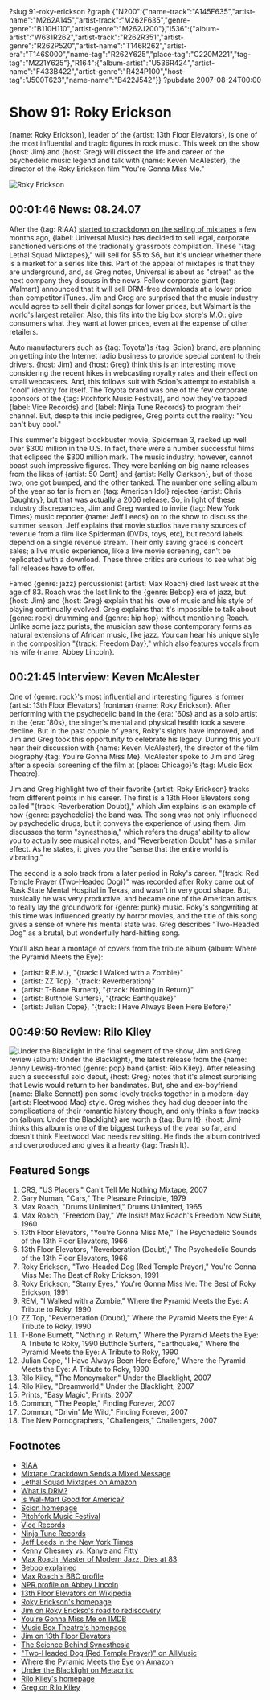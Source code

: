 ?slug 91-roky-erickson
?graph {"N200":{"name-track":"A145F635","artist-name":"M262A145","artist-track":"M262F635","genre-genre":"B110H110","artist-genre":"M262J200"},"I536":{"album-artist":"W631R262","artist-track":"R262R351","artist-genre":"R262P520","artist-name":"T146R262","artist-era":"T146S000","name-tag":"R262Y625","place-tag":"C220M221","tag-tag":"M221Y625"},"R164":{"album-artist":"U536R424","artist-name":"F433B422","artist-genre":"R424P100","host-tag":"J500T623","name-name":"B422J542"}}
?pubdate 2007-08-24T00:00

# Show 91: Roky Erickson
{name: Roky Erickson}, leader of the {artist: 13th Floor Elevators}, is one of the most influential and tragic figures in rock music. This week on the show {host: Jim} and {host: Greg} will dissect the life and career of the psychedelic music legend and talk with {name: Keven McAlester}, the director of the Roky Erickson film "You're Gonna Miss Me."

![Roky Erickson](//static.soundopinions.org/images/2019/rokyerickson-16.jpg)

## 00:01:46 News: 08.24.07
After the {tag: RIAA} [started to crackdown on the selling of mixtapes](/show/61/) a few months ago, {label: Universal Music} has decided to sell legal, corporate sanctioned versions of the tradionally grassroots compilation. These "{tag: Lethal Squad Mixtapes}," will sell for $5 to $6, but it's unclear whether there is a market for a series like this. Part of the appeal of mixtapes is that they are underground, and, as Greg notes, Universal is about as "street" as the next company they discuss in the news. Fellow corporate giant {tag: Walmart} announced that it will sell DRM-free downloads at a lower price than competitor iTunes. Jim and Greg are surprised that the music industry would agree to sell their digital songs for lower prices, but Walmart is the world's largest retailer. Also, this fits into the big box store's M.O.: give consumers what they want at lower prices, even at the expense of other retailers.

Auto manufacturers such as {tag: Toyota'}s {tag: Scion} brand, are planning on getting into the Internet radio business to provide special content to their drivers. {host: Jim} and {host: Greg} think this is an interesting move considering the recent hikes in webcasting royalty rates and their effect on small webcasters. And, this follows suit with Scion's attempt to establish a "cool" identity for itself. The Toyota brand was one of the few corporate sponsors of the {tag: Pitchfork Music Festival}, and now they've tapped {label: Vice Records} and {label: Ninja Tune Records} to program their channel. But, despite this indie pedigree, Greg points out the reality: "You can't buy cool."

This summer's biggest blockbuster movie, Spiderman 3, racked up well over $300 million in the U.S. In fact, there were a number successful films that eclipsed the $300 million mark. The music industry, however, cannot boast such impressive figures. They were banking on big name releases from the likes of {artist: 50 Cent} and {artist: Kelly Clarkson}, but of those two, one got bumped, and the other tanked. The number one selling album of the year so far is from an {tag: American Idol} rejectee {artist: Chris Daughtry}, but that was actually a 2006 release. So, in light of these industry discrepancies, Jim and Greg wanted to invite {tag: New York Times} music reporter {name: Jeff Leeds} on to the show to discuss the summer season. Jeff explains that movie studios have many sources of revenue from a film like Spiderman (DVDs, toys, etc), but record labels depend on a single revenue stream. Their only saving grace is concert sales; a live music experience, like a live movie screening, can't be replicated with a download. These three critics are curious to see what big fall releases have to offer.

Famed {genre: jazz} percussionist {artist: Max Roach} died last week at the age of 83. Roach was the last link to the {genre: Bebop} era of jazz, but {host: Jim} and {host: Greg} explain that his love of music and his style of playing continually evolved. Greg explains that it's impossible to talk about {genre: rock} drumming and {genre: hip hop} without mentioning Roach. Unlike some jazz purists, the musician saw those contemporary forms as natural extensions of African music, like jazz. You can hear his unique style in the composition "{track: Freedom Day}," which also features vocals from his wife {name: Abbey Lincoln}.

## 00:21:45 Interview: Keven McAlester 
One of {genre: rock}'s most influential and interesting figures is former {artist: 13th Floor Elevators} frontman {name: Roky Erickson}. After performing with the psychedelic band in the {era: '60s} and as a solo artist in the {era: '80s}, the singer's mental and physical health took a severe decline. But in the past couple of years, Roky's sights have improved, and Jim and Greg took this opportunity to celebrate his legacy. During this you'll hear their discussion with {name: Keven McAlester}, the director of the film biography {tag: You're Gonna Miss Me}. McAlester spoke to Jim and Greg after a special screening of the film at {place: Chicago}'s {tag: Music Box Theatre}.

Jim and Greg highlight two of their favorite {artist: Roky Erickson} tracks from different points in his career. The first is a 13th Floor Elevators song called "{track: Reverberation Doubt}," which Jim explains is an example of how {genre: psychedelic} the band was. The song was not only influenced by psychedelic drugs, but it conveys the experience of using them. Jim discusses the term "synesthesia," which refers the drugs' ability to allow you to actually see musical notes, and "Reverberation Doubt" has a similar effect. As he states, it gives you the "sense that the entire world is vibrating."

The second is a solo track from a later period in Roky's career. "{track: Red Temple Prayer (Two-Headed Dog)}" was recorded after Roky came out of Rusk State Mental Hospital in Texas, and wasn't in very good shape. But, musically he was very productive, and became one of the American artists to really lay the groundwork for {genre: punk} music. Roky's songwriting at this time was influenced greatly by horror movies, and the title of this song gives a sense of where his mental state was. Greg describes "Two-Headed Dog" as a brutal, but wonderfully hard-hitting song.

You'll also hear a montage of covers from the tribute album {album: Where the Pyramid Meets the Eye}:

- {artist: R.E.M.}, "{track: I Walked with a Zombie}" 
- {artist: ZZ Top}, "{track: Reverberation}" 
- {artist: T-Bone Burnett}, "{track: Nothing in Return}" 
- {artist: Butthole Surfers}, "{track: Earthquake}" 
- {artist: Julian Cope}, "{track: I Have Always Been Here Before}"

## 00:49:50 Review: Rilo Kiley
![Under the Blacklight](http://is3.mzstatic.com/image/thumb/Music/v4/57/79/4b/57794b61-03b8-385e-cf52-e10af6e23dcd/source/600x600bb.jpg "5602901/261661212")
In the final segment of the show, Jim and Greg review {album: Under the Blacklight}, the latest release from the {name: Jenny Lewis}-fronted {genre: pop} band {artist: Rilo Kiley}. After releasing such a successful solo debut, {host: Greg} notes that it's almost surprising that Lewis would return to her bandmates. But, she and ex-boyfriend {name: Blake Sennett} pen some lovely tracks together in a modern-day {artist: Fleetwood Mac} style. Greg wishes they had dug deeper into the complications of their romantic history though, and only thinks a few tracks on {album: Under the Blacklight} are worth a {tag: Burn It}. {host: Jim} thinks this album is one of the biggest turkeys of the year so far, and doesn't think Fleetwood Mac needs revisiting. He finds the album contrived and overproduced and gives it a hearty {tag: Trash It}.



## Featured Songs
1. CRS, "US Placers," Can't Tell Me Nothing Mixtape, 2007
2. Gary Numan, "Cars," The Pleasure Principle, 1979
3. Max Roach, "Drums Unlimited," Drums Unlimited, 1965
4. Max Roach, "Freedom Day," We Insist! Max Roach's Freedom Now Suite, 1960
5. 13th Floor Elevators, "You're Gonna Miss Me," The Psychedelic Sounds of the 13th Floor Elevators, 1966
6. 13th Floor Elevators, "Reverberation (Doubt)," The Psychedelic Sounds of the 13th Floor Elevators, 1966
7. Roky Erickson, "Two-Headed Dog (Red Temple Prayer)," You're Gonna Miss Me: The Best of Roky Erickson, 1991
8. Roky Erickson, "Starry Eyes," You're Gonna Miss Me: The Best of Roky Erickson, 1991
9. REM, "I Walked with a Zombie," Where the Pyramid Meets the Eye: A Tribute to Roky, 1990
10. ZZ Top, "Reverberation (Doubt)," Where the Pyramid Meets the Eye: A Tribute to Roky, 1990
11. T-Bone Burnett, "Nothing in Return," Where the Pyramid Meets the Eye: A Tribute to Roky, 1990 Butthole Surfers, "Earthquake," Where the Pyramid Meets the Eye: A Tribute to Roky, 1990
12. Julian Cope, "I Have Always Been Here Before," Where the Pyramid Meets the Eye: A Tribute to Roky, 1990
13. Rilo Kiley, "The Moneymaker," Under the Blacklight, 2007
14. Rilo Kiley, "Dreamworld," Under the Blacklight, 2007
15. Prints, "Easy Magic", Prints, 2007
16. Common, "The People," Finding Forever, 2007
17. Common, "Drivin' Me Wild," Finding Forever, 2007
18. The New Pornographers, "Challengers," Challengers, 2007

## Footnotes
- [RIAA](http://www.riaa.com/)
- [Mixtape Crackdown Sends a Mixed Message](http://www.nytimes.com/2005/06/16/arts/music/16sann.html?ex=1276574400&en=00cd256ae2dec75c&ei=5090&partner=rs)
- [Lethal Squad Mixtapes on Amazon](http://www.amazon.com/Lethal-Squad-Mixtapes-Infecting-Every/dp/B000RZGFXY)
- [What Is DRM?](http://drm.info/)
- [Is Wal-Mart Good for America?](http://www.pbs.org/wgbh/pages/frontline/shows/walmart/)
- [Scion homepage](http://www.scion.com/)
- [Pitchfork Music Festival](http://www.pitchforkmusicfestival.com/)
- [Vice Records](http://www.vicerecords.com/)
- [Ninja Tune Records](http://www.ninjatune.net/home/)
- [Jeff Leeds in the New York Times](http://topics.nytimes.com/top/reference/timestopics/people/l/jeff_leeds/index.html?inline=nyt-per)
- [Kenny Chesney vs. Kanye and Fitty](http://www.ew.com/ew/article/0,,20051433,00.html)
- [Max Roach, Master of Modern Jazz, Dies at 83](http://www.nytimes.com/2007/08/17/arts/music/17roach.html)
- [Bebop explained](http://www.pbs.org/jazz/lounge/listen_be_bop.htm)
- [Max Roach's BBC profile](http://www.bbc.co.uk/radio3/jazz/profiles/max_roach.shtml)
- [NPR profile on Abbey Lincoln](http://www.npr.org/programs/jazzprofiles/archive/lincoln.html)
- [13th Floor Elevators on Wikipedia](http://en.wikipedia.org/wiki/13th_Floor_Elevators)
- [Roky Erickson's homepage](http://www.rokyerickson.net/)
- [Jim on Roky Erickso's road to rediscovery](http://www.jimdero.com/News2005/RokyFeatureMay8.htm)
- [You're Gonna Miss Me on IMDB](http://www.imdb.com/title/tt0791268/)
- [Music Box Theatre's homepage](http://www.musicboxtheatre.com/)
- [Jim on 13th Floor Elevators](http://www.jimdero.com/News2001/GreatElevators.htm)
- [The Science Behind Synesthesia](http://web.mit.edu/synesthesia/www/)
- ["Two-Headed Dog (Red Temple Prayer)" on AllMusic](http://allmusic.com/cg/amg.dll?p=amg&sql=33:0xfpxxujldse)
- [Where the Pyramid Meets the Eye on Amazon](http://www.amazon.com/Where-Pyramid-Meets-Eye-Erickson/dp/B000005JB5)
- [Under the Blacklight on Metacritic](http://www.metacritic.com/music/artists/rilokiley/undertheblacklight)
- [Rilo Kiley's homepage](http://www.rilokiley.com/)
- [Greg on Rilo Kiley](http://leisureblogs.chicagotribune.com/turn_it_up/2007/08/rilo-kiley-take.html)

